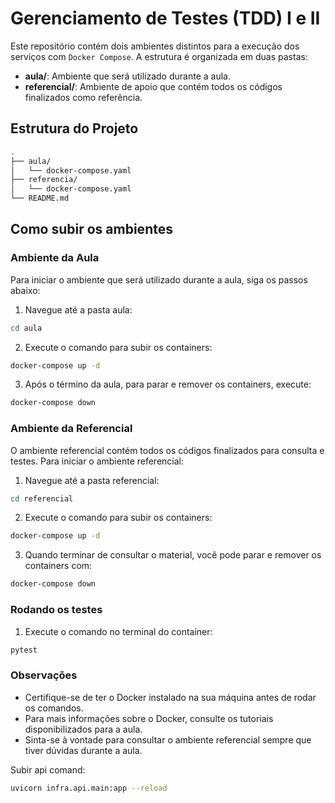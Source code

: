 # Gerenciamento de Testes (TDD) I e II

Este repositório contém dois ambientes distintos para a execução dos serviços com `Docker Compose`. A estrutura é organizada em duas pastas:

- **aula/**: Ambiente que será utilizado durante a aula.
- **referencial/**: Ambiente de apoio que contém todos os códigos finalizados como referência.

## Estrutura do Projeto

```bash
.
├── aula/
│   └── docker-compose.yaml
├── referencia/
│   └── docker-compose.yaml
└── README.md
```

## Como subir os ambientes

### Ambiente da Aula

Para iniciar o ambiente que será utilizado durante a aula, siga os passos abaixo:

1. Navegue até a pasta aula:

```bash
cd aula
```

2. Execute o comando para subir os containers:

```bash
docker-compose up -d
```

3. Após o término da aula, para parar e remover os containers, execute:

```bash
docker-compose down
```

### Ambiente da Referencial

O ambiente referencial contém todos os códigos finalizados para consulta e testes. Para iniciar o ambiente referencial:

1. Navegue até a pasta referencial:

```bash
cd referencial
```

2. Execute o comando para subir os containers:

```bash
docker-compose up -d
```

3. Quando terminar de consultar o material, você pode parar e remover os containers com:

```bash
docker-compose down
```

### Rodando os testes

1. Execute o comando no terminal do container:

```bash
pytest
```

### Observações

- Certifique-se de ter o Docker instalado na sua máquina antes de rodar os comandos.
- Para mais informações sobre o Docker, consulte os tutoriais disponibilizados para a aula.
- Sinta-se à vontade para consultar o ambiente referencial sempre que tiver dúvidas durante a aula.



Subir api comand: 

```bash 
uvicorn infra.api.main:app --reload
```
